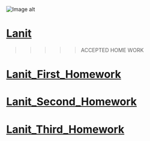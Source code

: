 ![Image alt](https://i.ytimg.com/vi/MIDNu9tZcD8/maxresdefault.jpg) 


# [Lanit](https://www.lanit.ru)

>>>>>ACCEPTED HOME WORK

# [Lanit_First_Homework](https://github.com/vld7wn/Lanit/tree/main/homeWork1/src/main/java/HomeWork1)


# [Lanit_Second_Homework](https://github.com/vld7wn/Lanit/tree/main/HomeWork2/src/main/java)

# [Lanit_Third_Homework](https://github.com/vld7wn/Lanit/tree/main/HomeWork3/src/main/java)

